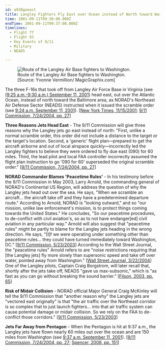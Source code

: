 ```yaml
---
id: a930goeast
title: Langley Fighters Fly East over Ocean instead of North toward Washington
time: 2001-09-11T09:30:00.000Z
endTime: 2001-09-11T09:37:00.000Z
timelines:
  - Flight 77
  - Flight 93
  - Key Events of 9/11
  - Military
  - NEADS

---
```


<figure class="image">
  <img alt="Route of the Langley Air Base fighters to Washington." src="http://cdn.historycommons.org/images/events/313_langley_route2050081722-9074.jpg" />
  <figcaption>Route of the Langley Air Base fighters to Washington.<br>[Source: Yvonne Vermillion/ MagicGraphix.com]</figcaption>
</figure>

The three F-16s that took off from Langley Air Force Base in Virginia (see [(9:25 a.m.-9:30 a.m.) September 11, 2001](/timeline/#a930langleylaunch)) head east, out over the Atlantic Ocean, instead of north toward the Baltimore area, as NORAD's Northeast Air Defense Sector (NEADS) instructed when it issued the scramble order (see [9:24 a.m. September 11, 2001](/timeline/#a924langleyscramble)). [[New York Times, 11/15/2001][1]; [9/11 Commission, 7/24/2004, pp. 27][2]]

**Three Reasons Jets Head East** - The 9/11 Commission will give three reasons why the Langley jets go east instead of north: "First, unlike a normal scramble order, this order did not include a distance to the target or the target's location. Second, a 'generic' flight plan—prepared to get the aircraft airborne and out of local airspace quickly—incorrectly led the Langley fighters to believe they were ordered to fly due east (090) for 60 miles. Third, the lead pilot and local FAA controller incorrectly assumed the flight plan instruction to go '090 for 60' superseded the original scramble order." [[9/11 Commission, 7/24/2004, pp. 27][2]]

**NORAD Commander Blames 'Peacetime Rules'** - In his testimony before the 9/11 Commission in May 2003, Larry Arnold, the commanding general of NORAD's Continental US Region, will address the question of why the Langley jets head out over the sea. He says, "When we scramble an aircraft… the aircraft take off and they have a predetermined departure route." According to Arnold, NORAD is "looking outward," and so "our mission, unlike law enforcement's mission, is to protect things coming towards the United States." He concludes, "So our peacetime procedures, to de-conflict with civil aviation's, so as to not have endanger[ed] civil aviation in any particular way." Arnold will also suggest that "peacetime rules" might be partly to blame for the Langley jets heading in the wrong direction. He says, "[I]f we were operating under something other than peacetime rules… they could have turned immediately toward Washington, DC." [[9/11 Commission, 5/23/2003][3]] According to the Wall Street Journal, the "peacetime rules" Arnold refers to are "noise restrictions requiring that [the Langley jets] fly more slowly than supersonic speed and take off over water, pointed away from Washington." [[Wall Street Journal, 3/22/2004][4]] One of the Langley pilots, Captain Craig Borgstrom, will later recall that, shortly after the jets take off, NEADS "gave us max-subsonic," which is "as fast as you can go without breaking the sound barrier." [[Filson, 2003, pp. 65][5]]

**Risk of Midair Collision** - NORAD official Major General Craig McKinley will tell the 9/11 Commission that "another reason why" the Langley jets are "vectored east originally" is that "the air traffic over the Northeast corridor is so complex that to just launch fighters… into that air traffic system can cause potential damage or midair collision. So we rely on the FAA to de-conflict those corridors." [[9/11 Commission, 5/23/2003][3]]

**Jets Far Away from Pentagon** - When the Pentagon is hit at 9:37 a.m., the Langley jets have flown nearly 60 miles out over the ocean and are 150 miles from Washington (see [9:37 a.m. September 11, 2001](/timeline/#a937langleyshort)). [[9/11 Commission, 7/24/2004, pp. 27][2]; [Spencer, 2008, pp. 151][6]]

[1]: https://www.nytimes.com/2001/11/15/us/nation-challenged-hijacking-2-pilots-praise-passengers-who-fought-hijackers.html
[2]: https://web.archive.org/web/20041020144854/http://www.decloah.com/mirrors/9-11/911_Report.txt
[3]: https://www.9-11commission.gov/archive/hearing2/9-11Commission_Hearing_2003-05-23.htm
[4]: http://opprop911.no/wp-content/uploads/2010/08/9-11-Government-Inconsitencies.pdf
[5]: https://www.amazon.com/Air-War-Over-America-Defense/dp/061512416X
[6]: https://www.amazon.com/Touching-History-Untold-Unfolded-America/dp/1416559256
